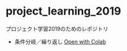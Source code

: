 # project_learning_2019
プロジェクト学習2019のためのレポジトリ
- 条件分岐／繰り返し [Open with Colab](https://colab.research.google.com/github/ymuto0302/project_learning_2019/blob/master/条件分岐と繰り返し.ipynb)
